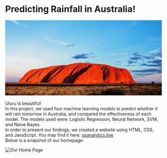 # Predicting Rainfall in Australia!
![Uluru](https://github.com/ognjenstrbanovic/Garden-State-Analytics/blob/master/Uluru.jpg?raw=true)

Uluru is beautiful!  
In this project, we used four machine learning models to predict whether it will rain tomorrow in Australia, and compared the effectiveness of each model. The models used were: Logistic Regression, Neural Network, SVM, and Naive Bayes.  
In order to present our findings, we created a website using HTML, CSS, and JavaScript.
You may find it here: [gsanalytics.live](https://www.gsanalytics.live/)  
Below is a snapshot of our homepage:  

![Our Home Page](https://github.com/ognjenstrbanovic/gsanalytics/blob/master/GSA%20Home%20Page%20Screen%20Shot.jpg?raw=true)
